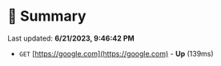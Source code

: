 # 📖 Summary
Last updated: **6/21/2023, 9:46:42 PM**

- `GET` [https://google.com](https://google.com) - **Up** (139ms)
